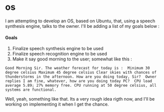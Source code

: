 os
==

I am attempting to develop an OS, based on Ubuntu, that, using a speech synthesis engine, talks to the owner. I'll be adding a list of my goals below : 

#### Goals
1. Finalize speech synthesis engine to be used
2. Finalize speech recognition engine to be used
3. Make it say good morning to the user; somewhat like this : 
    
`Good Morning Sir. The weather forecast for today is : 
Minimum 30 degree celsius
Maximum 45 degree celsius
Clear skies with chances of thunderstorms in the afternoon.
How are you doing today, Sir? 
Owner replies I am fine, whatever, how are you doing today PC? 
CPU load average 5.89; 27% memory free. CPU running at 50 degree celsius, all systems are functional. `

Well, yeah, something like that. Its a very rough idea rigth now, and I'll be working on implementing it when I get the chance.
